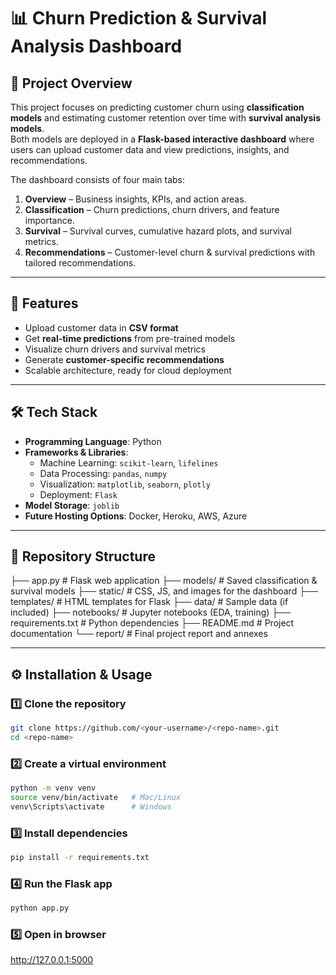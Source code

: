 # 📊 Churn Prediction & Survival Analysis Dashboard  

## 📌 Project Overview  
This project focuses on predicting customer churn using **classification models** and estimating customer retention over time with **survival analysis models**.  
Both models are deployed in a **Flask-based interactive dashboard** where users can upload customer data and view predictions, insights, and recommendations.  

The dashboard consists of four main tabs:  
1. **Overview** – Business insights, KPIs, and action areas.  
2. **Classification** – Churn predictions, churn drivers, and feature importance.  
3. **Survival** – Survival curves, cumulative hazard plots, and survival metrics.  
4. **Recommendations** – Customer-level churn & survival predictions with tailored recommendations.  

---

## 🚀 Features  
- Upload customer data in **CSV format**  
- Get **real-time predictions** from pre-trained models  
- Visualize churn drivers and survival metrics  
- Generate **customer-specific recommendations**  
- Scalable architecture, ready for cloud deployment  

---

## 🛠️ Tech Stack  
- **Programming Language**: Python  
- **Frameworks & Libraries**:  
  - Machine Learning: `scikit-learn`, `lifelines`  
  - Data Processing: `pandas`, `numpy`  
  - Visualization: `matplotlib`, `seaborn`, `plotly`  
  - Deployment: `Flask`  
- **Model Storage**: `joblib`  
- **Future Hosting Options**: Docker, Heroku, AWS, Azure  

---

## 📂 Repository Structure  
├── app.py # Flask web application
├── models/ # Saved classification & survival models
├── static/ # CSS, JS, and images for the dashboard
├── templates/ # HTML templates for Flask
├── data/ # Sample data (if included)
├── notebooks/ # Jupyter notebooks (EDA, training)
├── requirements.txt # Python dependencies
├── README.md # Project documentation
└── report/ # Final project report and annexes

---

## ⚙️ Installation & Usage  

### 1️⃣ Clone the repository  
```bash
git clone https://github.com/<your-username>/<repo-name>.git
cd <repo-name>
```
### 2️⃣ Create a virtual environment
```bash
python -m venv venv
source venv/bin/activate   # Mac/Linux
venv\Scripts\activate      # Windows
```
### 3️⃣ Install dependencies
```bash
pip install -r requirements.txt
```
### 4️⃣ Run the Flask app
```bash
python app.py
```
### 5️⃣ Open in browser
http://127.0.0.1:5000

